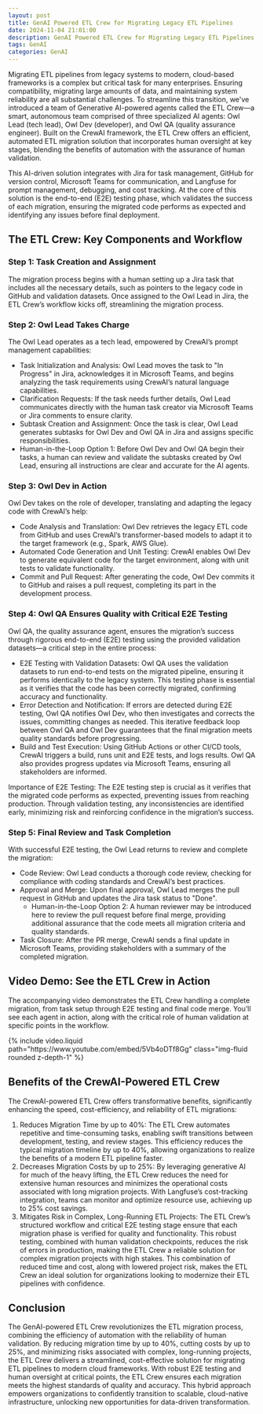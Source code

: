 ```yaml
---
layout: post
title: GenAI Powered ETL Crew for Migrating Legacy ETL Pipelines
date: 2024-11-04 21:01:00
description: GenAI Powered ETL Crew for Migrating Legacy ETL Pipelines
tags: GenAI
categories: GenAI
---
```


Migrating ETL pipelines from legacy systems to modern, cloud-based frameworks is a complex but critical task for many enterprises. Ensuring compatibility, migrating large amounts of data, and maintaining system reliability are all substantial challenges. To streamline this transition, we've introduced a team of Generative AI-powered agents called the ETL Crew—a smart, autonomous team comprised of three specialized AI agents: Owl Lead (tech lead), Owl Dev (developer), and Owl QA (quality assurance engineer). Built on the CrewAI framework, the ETL Crew offers an efficient, automated ETL migration solution that incorporates human oversight at key stages, blending the benefits of automation with the assurance of human validation.

This AI-driven solution integrates with Jira for task management, GitHub for version control, Microsoft Teams for communication, and Langfuse for prompt management, debugging, and cost tracking. At the core of this solution is the end-to-end (E2E) testing phase, which validates the success of each migration, ensuring the migrated code performs as expected and identifying any issues before final deployment.

## The ETL Crew: Key Components and Workflow

### Step 1: Task Creation and Assignment
The migration process begins with a human setting up a Jira task that includes all the necessary details, such as pointers to the legacy code in GitHub and validation datasets. Once assigned to the Owl Lead in Jira, the ETL Crew’s workflow kicks off, streamlining the migration process.

### Step 2: Owl Lead Takes Charge
The Owl Lead operates as a tech lead, empowered by CrewAI’s prompt management capabilities:
- Task Initialization and Analysis: Owl Lead moves the task to "In Progress" in Jira, acknowledges it in Microsoft Teams, and begins analyzing the task requirements using CrewAI’s natural language capabilities.
- Clarification Requests: If the task needs further details, Owl Lead communicates directly with the human task creator via Microsoft Teams or Jira comments to ensure clarity.
- Subtask Creation and Assignment: Once the task is clear, Owl Lead generates subtasks for Owl Dev and Owl QA in Jira and assigns specific responsibilities.
- Human-in-the-Loop Option 1: Before Owl Dev and Owl QA begin their tasks, a human can review and validate the subtasks created by Owl Lead, ensuring all instructions are clear and accurate for the AI agents.

### Step 3: Owl Dev in Action
Owl Dev takes on the role of developer, translating and adapting the legacy code with CrewAI’s help:
- Code Analysis and Translation: Owl Dev retrieves the legacy ETL code from GitHub and uses CrewAI’s transformer-based models to adapt it to the target framework (e.g., Spark, AWS Glue).
- Automated Code Generation and Unit Testing: CrewAI enables Owl Dev to generate equivalent code for the target environment, along with unit tests to validate functionality.
- Commit and Pull Request: After generating the code, Owl Dev commits it to GitHub and raises a pull request, completing its part in the development process.

### Step 4: Owl QA Ensures Quality with Critical E2E Testing
Owl QA, the quality assurance agent, ensures the migration’s success through rigorous end-to-end (E2E) testing using the provided validation datasets—a critical step in the entire process:
- E2E Testing with Validation Datasets: Owl QA uses the validation datasets to run end-to-end tests on the migrated pipeline, ensuring it performs identically to the legacy system. This testing phase is essential as it verifies that the code has been correctly migrated, confirming accuracy and functionality.
- Error Detection and Notification: If errors are detected during E2E testing, Owl QA notifies Owl Dev, who then investigates and corrects the issues, committing changes as needed. This iterative feedback loop between Owl QA and Owl Dev guarantees that the final migration meets quality standards before progressing.
- Build and Test Execution: Using GitHub Actions or other CI/CD tools, CrewAI triggers a build, runs unit and E2E tests, and logs results. Owl QA also provides progress updates via Microsoft Teams, ensuring all stakeholders are informed.

Importance of E2E Testing: The E2E testing step is crucial as it verifies that the migrated code performs as expected, preventing issues from reaching production. Through validation testing, any inconsistencies are identified early, minimizing risk and reinforcing confidence in the migration’s success.

### Step 5: Final Review and Task Completion
With successful E2E testing, the Owl Lead returns to review and complete the migration:
- Code Review: Owl Lead conducts a thorough code review, checking for compliance with coding standards and CrewAI’s best practices.
- Approval and Merge: Upon final approval, Owl Lead merges the pull request in GitHub and updates the Jira task status to "Done".
  - Human-in-the-Loop Option 2: A human reviewer may be introduced here to review the pull request before final merge, providing additional assurance that the code meets all migration criteria and quality standards.
- Task Closure: After the PR merge, CrewAI sends a final update in Microsoft Teams, providing stakeholders with a summary of the completed migration.

## Video Demo: See the ETL Crew in Action

The accompanying video demonstrates the ETL Crew handling a complete migration, from task setup through E2E testing and final code merge. You’ll see each agent in action, along with the critical role of human validation at specific points in the workflow.

<div class="row mt-3">
    <div class="col-sm mt-3 mt-md-0">
        {% include video.liquid path="https://www.youtube.com/embed/5Vb4oDTf8Gg" class="img-fluid rounded z-depth-1" %}
    </div>
</div>

## Benefits of the CrewAI-Powered ETL Crew

The CrewAI-powered ETL Crew offers transformative benefits, significantly enhancing the speed, cost-efficiency, and reliability of ETL migrations:
1. Reduces Migration Time by up to 40%: The ETL Crew automates repetitive and time-consuming tasks, enabling swift transitions between development, testing, and review stages. This efficiency reduces the typical migration timeline by up to 40%, allowing organizations to realize the benefits of a modern ETL pipeline faster.
2. Decreases Migration Costs by up to 25%: By leveraging generative AI for much of the heavy lifting, the ETL Crew reduces the need for extensive human resources and minimizes the operational costs associated with long migration projects. With Langfuse’s cost-tracking integration, teams can monitor and optimize resource use, achieving up to 25% cost savings.
3. Mitigates Risk in Complex, Long-Running ETL Projects: The ETL Crew’s structured workflow and critical E2E testing stage ensure that each migration phase is verified for quality and functionality. This robust testing, combined with human validation checkpoints, reduces the risk of errors in production, making the ETL Crew a reliable solution for complex migration projects with high stakes.
This combination of reduced time and cost, along with lowered project risk, makes the ETL Crew an ideal solution for organizations looking to modernize their ETL pipelines with confidence.

## Conclusion

The GenAI-powered ETL Crew revolutionizes the ETL migration process, combining the efficiency of automation with the reliability of human validation. By reducing migration time by up to 40%, cutting costs by up to 25%, and minimizing risks associated with complex, long-running projects, the ETL Crew delivers a streamlined, cost-effective solution for migrating ETL pipelines to modern cloud frameworks. With robust E2E testing and human oversight at critical points, the ETL Crew ensures each migration meets the highest standards of quality and accuracy. This hybrid approach empowers organizations to confidently transition to scalable, cloud-native infrastructure, unlocking new opportunities for data-driven transformation.